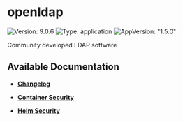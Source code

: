 # openldap

![Version: 9.0.6](https://img.shields.io/badge/Version-9.0.6-informational?style=flat-square) ![Type: application](https://img.shields.io/badge/Type-application-informational?style=flat-square) ![AppVersion: "1.5.0"](https://img.shields.io/badge/AppVersion-"1.5.0"-informational?style=flat-square)

Community developed LDAP software

## Available Documentation

- [**Changelog**](CHANGELOG)

- [**Container Security**](container-security)

- [**Helm Security**](helm-security)

